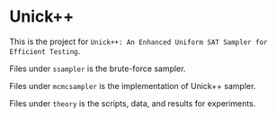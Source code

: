 # Unick++

This is the project for `Unick++: An Enhanced Uniform SAT Sampler for Efficient Testing`.

Files under `ssampler` is the brute-force sampler.

Files under `mcmcsampler` is the implementation of Unick++ sampler.

Files under `theory` is the scripts, data, and results for experiments.
